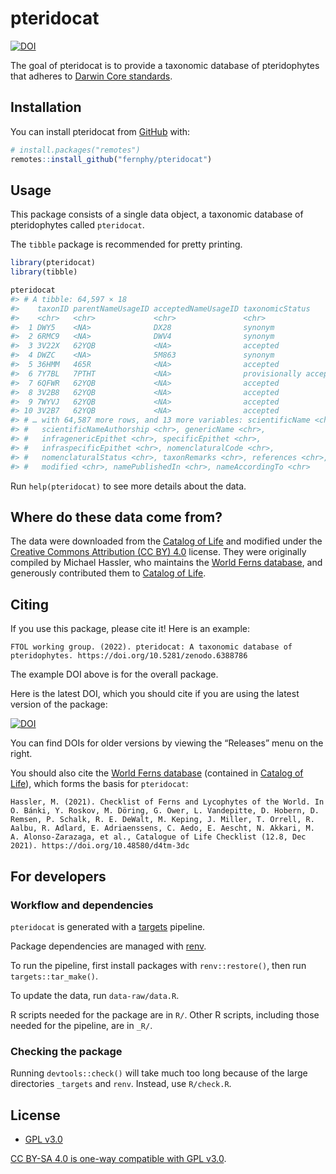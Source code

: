 
<!-- README.md is generated from README.Rmd. Please edit that file -->

# pteridocat

<!-- badges: start -->

[![DOI](https://zenodo.org/badge/474876749.svg)](https://zenodo.org/badge/latestdoi/474876749)
<!-- badges: end -->

The goal of pteridocat is to provide a taxonomic database of
pteridophytes that adheres to [Darwin Core
standards](https://dwc.tdwg.org/).

## Installation

You can install pteridocat from [GitHub](https://github.com/) with:

``` r
# install.packages("remotes")
remotes::install_github("fernphy/pteridocat")
```

## Usage

This package consists of a single data object, a taxonomic database of
pteridophytes called `pteridocat`.

The `tibble` package is recommended for pretty printing.

``` r
library(pteridocat)
library(tibble)

pteridocat
#> # A tibble: 64,597 × 18
#>    taxonID parentNameUsageID acceptedNameUsageID taxonomicStatus       taxonRank
#>    <chr>   <chr>             <chr>               <chr>                 <chr>    
#>  1 DWY5    <NA>              DX28                synonym               species  
#>  2 6RMC9   <NA>              DWV4                synonym               species  
#>  3 3V22X   62YQB             <NA>                accepted              species  
#>  4 DWZC    <NA>              5M863               synonym               species  
#>  5 36HMM   465R              <NA>                accepted              species  
#>  6 7Y7BL   7PTHT             <NA>                provisionally accept… species  
#>  7 6QFWR   62YQB             <NA>                accepted              species  
#>  8 3V2B8   62YQB             <NA>                accepted              species  
#>  9 7WYVJ   62YQB             <NA>                accepted              species  
#> 10 3V2B7   62YQB             <NA>                accepted              species  
#> # … with 64,587 more rows, and 13 more variables: scientificName <chr>,
#> #   scientificNameAuthorship <chr>, genericName <chr>,
#> #   infragenericEpithet <chr>, specificEpithet <chr>,
#> #   infraspecificEpithet <chr>, nomenclaturalCode <chr>,
#> #   nomenclaturalStatus <chr>, taxonRemarks <chr>, references <chr>,
#> #   modified <chr>, namePublishedIn <chr>, nameAccordingTo <chr>
```

Run `help(pteridocat)` to see more details about the data.

## Where do these data come from?

The data were downloaded from the [Catalog of
Life](https://www.catalogueoflife.org/) and modified under the [Creative
Commons Attribution (CC BY)
4.0](https://creativecommons.org/licenses/by/4.0/) license. They were
originally compiled by Michael Hassler, who maintains the [World Ferns
database](https://www.worldplants.de/world-ferns/ferns-and-lycophytes-list),
and generously contributed them to [Catalog of
Life](https://www.catalogueoflife.org/).

## Citing

If you use this package, please cite it! Here is an example:

    FTOL working group. (2022). pteridocat: A taxonomic database of pteridophytes. https://doi.org/10.5281/zenodo.6388786

The example DOI above is for the overall package.

Here is the latest DOI, which you should cite if you are using the
latest version of the package:

[![DOI](https://zenodo.org/badge/474876749.svg)](https://zenodo.org/badge/latestdoi/474876749)

You can find DOIs for older versions by viewing the “Releases” menu on
the right.

You should also cite the [World Ferns
database](https://www.worldplants.de/world-ferns/ferns-and-lycophytes-list)
(contained in [Catalog of Life](https://www.catalogueoflife.org/)),
which forms the basis for `pteridocat`:

    Hassler, M. (2021). Checklist of Ferns and Lycophytes of the World. In O. Bánki, Y. Roskov, M. Döring, G. Ower, L. Vandepitte, D. Hobern, D. Remsen, P. Schalk, R. E. DeWalt, M. Keping, J. Miller, T. Orrell, R. Aalbu, R. Adlard, E. Adriaenssens, C. Aedo, E. Aescht, N. Akkari, M. A. Alonso-Zarazaga, et al., Catalogue of Life Checklist (12.8, Dec 2021). https://doi.org/10.48580/d4tm-3dc

## For developers

### Workflow and dependencies

`pteridocat` is generated with a
[targets](https://github.com/ropensci/targets) pipeline.

Package dependencies are managed with
[renv](https://rstudio.github.io/renv/).

To run the pipeline, first install packages with `renv::restore()`, then
run `targets::tar_make()`.

To update the data, run `data-raw/data.R`.

R scripts needed for the package are in `R/`. Other R scripts, including
those needed for the pipeline, are in `_R/`.

### Checking the package

Running `devtools::check()` will take much too long because of the large
directories `_targets` and `renv`. Instead, use `R/check.R`.

## License

-   [GPL v3.0](LICENSE.md)

[CC BY-SA 4.0 is one-way compatible with GPL
v3.0](https://creativecommons.org/share-your-work/licensing-considerations/compatible-licenses/).
